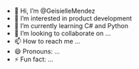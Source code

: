 - 👋 Hi, I’m @GeisielleMendez
- 👀 I’m interested in product development
- 🌱 I’m currently learning C# and Python
- 💞️ I’m looking to collaborate on ...
- 📫 How to reach me ...
- 😄 Pronouns: ...
- ⚡ Fun fact: ...

<!---
GeisielleMendez/GeisielleMendez is a ✨ special ✨ repository because its `README.md` (this file) appears on your GitHub profile.
You can click the Preview link to take a look at your changes.
--->
